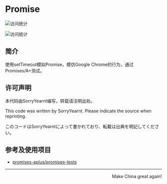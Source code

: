 # Promise

[^_^]: # (![访问统计](https://vbr.wocr.tk/badge?page_id=SorryYearnt.promise&color=00cf00))
![访问统计](https://visitor-badge.laobi.icu/badge?page_id=SorryYearnt.promise&right_color=green&left_text=Visitors)

![访问统计](https://count.getloli.com/get/@SorryYearnt.promise?theme=moebooru)

## 简介

使用setTimeout模拟Promise，模仿Google Chrome的行为，通过Promises/A+测试。

## 许可声明

本代码由SorryYearnt编写，转载请注明出处。

This code was written by SorryYearnt. Please indicate the source when reprinting.

このコードはSorryYearntによって書かれており、転載は出典を明記してください。

## 参考及使用项目

* [promises-aplus/promises-tests](https://github.com/promises-aplus/promises-tests)

---
<p align=right>Make China great again!</p>
